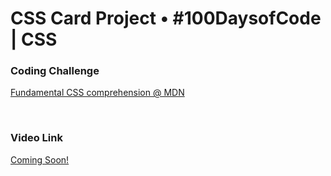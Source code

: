 # CSS Card Project • #100DaysofCode | CSS

### Coding Challenge
[Fundamental CSS comprehension @ MDN](https://developer.mozilla.org/en-US/docs/Learn/CSS/Building_blocks/Fundamental_CSS_comprehension)

<br />

### Video Link
[Coming Soon!](#)

<br />
